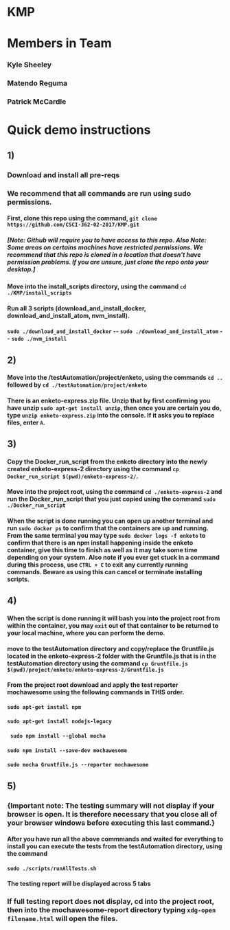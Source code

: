 # KMP
# Members in Team
### Kyle Sheeley 
### Matendo Reguma
### Patrick McCardle
# Quick demo instructions
## 1) 
### Download and install all pre-reqs

### We recommend that all commands are run using sudo permissions.
#### First, clone this repo using the command, ```git clone https://github.com/CSCI-362-02-2017/KMP.git```
##### [Note: Github will require you to have access to this repo. Also Note: Some areas on certains machines have restricted permissions. We recommend that this repo is cloned in a location that doesn't have permission problems. If you are unsure, just clone the repo onto your desktop.]
#### Move into the install_scripts directory, using the command ```cd ./KMP/install_scripts```
#### Run all 3 scripts (download_and_install_docker, download_and_install_atom, nvm_install).
#### ```sudo ./download_and_install_docker``` -- ```sudo ./download_and_install_atom``` -- ```sudo ./nvm_install```

## 2)
#### Move into the /testAutomation/project/enketo, using the commands ```cd ..``` followed by ```cd ./testAutomation/project/enketo```
#### There is an enketo-express.zip file. Unzip that by first confirming you have unzip ```sudo apt-get install unzip```, then once you are certain you do, type ```unzip enketo-express.zip``` into the console. If it asks you to replace files, enter ```A```.

## 3)
#### Copy the Docker_run_script from the enketo directory into the newly created enketo-express-2 directory using the command ```cp Docker_run_script $(pwd)/enketo-express-2/```.
#### Move into the project root, using the command ```cd ./enketo-express-2``` and run the Docker_run_script that you just copied using the command ```sudo ./Docker_run_script```
#### When the script is done running you can open up another terminal and run ```sudo docker ps``` to confirm that the containers are up and running. From the same terminal you may type ```sudo docker logs -f enketo``` to confirm that there is an npm install happening inside the enketo container, give this time to finish as well as it may take some time depending on your system. Also note if you ever get stuck in a command during this process, use ```CTRL + C``` to exit any currently running commands. Beware as using this can cancel or terminate installing scripts.

## 4)
#### When the script is done running it will bash you into the project root from within the container, you may ```exit``` out of that container to be returned to your local machine, where you can perform the demo.
#### move to the testAutomation directory and copy/replace the Gruntfile.js located in the enketo-express-2 folder with the Gruntfile.js that is in the testAutomation directory using the command ```cp Gruntfile.js $(pwd)/project/enketo/enketo-express-2/Gruntfile.js```
#### From the project root download and apply the test reporter mochawesome using the following commands in THIS order.
#### ```sudo apt-get install npm```
#### ```sudo apt-get install nodejs-legacy```
#### ``` sudo npm install --global mocha```
#### ```sudo npm install --save-dev mochawesome```
#### ```sudo mocha Gruntfile.js --reporter mochawesome```

## 5) 
### {Important note: The testing summary will not display if your browser is open. It is therefore necessary that you close all of your browser windows before executing this last command.}
#### After you have run all the above commmands and waited for everything to install you can execute the tests from the testAutomation directory, using the command
#### ```sudo ./scripts/runAllTests.sh```

#### The testing report will be displayed across 5 tabs

### If full testing report does not display, cd into the project root, then into the mochawesome-report directory typing ```xdg-open filename.html``` will open the files.
